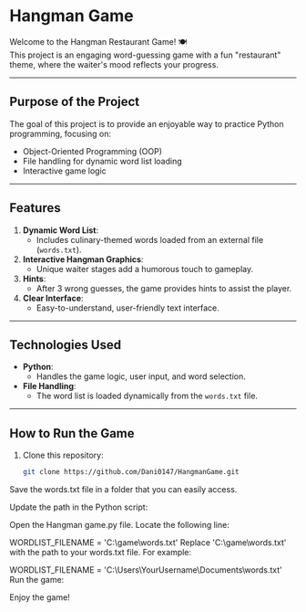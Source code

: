 # Hangman Game

Welcome to the Hangman Restaurant Game! 🍽️  
This project is an engaging word-guessing game with a fun "restaurant" theme, where the waiter's mood reflects your progress.

---

## Purpose of the Project
The goal of this project is to provide an enjoyable way to practice Python programming, focusing on:
- Object-Oriented Programming (OOP)
- File handling for dynamic word list loading
- Interactive game logic

---

## Features
1. **Dynamic Word List**:
   - Includes culinary-themed words loaded from an external file (`words.txt`).
2. **Interactive Hangman Graphics**:
   - Unique waiter stages add a humorous touch to gameplay.
3. **Hints**:
   - After 3 wrong guesses, the game provides hints to assist the player.
4. **Clear Interface**:
   - Easy-to-understand, user-friendly text interface.

---

## Technologies Used
- **Python**:
  - Handles the game logic, user input, and word selection.
- **File Handling**:
  - The word list is loaded dynamically from the `words.txt` file.

---

## How to Run the Game
1. Clone this repository:
   ```bash
   git clone https://github.com/Dani0147/HangmanGame.git
Save the words.txt file in a folder that you can easily access.

Update the path in the Python script:

Open the Hangman game.py file.
Locate the following line:

WORDLIST_FILENAME = 'C:\\game\\words.txt'
Replace 'C:\\game\\words.txt' with the path to your words.txt file. For example:

WORDLIST_FILENAME = 'C:\\Users\\YourUsername\\Documents\\words.txt'
Run the game:

Enjoy the game!  

